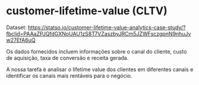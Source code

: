 # customer-lifetime-value (CLTV)

Dataset: https://statso.io/customer-lifetime-value-analytics-case-study/?fbclid=PAAaZPJQfdGXNoUAU1zS8T7VZaszbyJRCm5JZWFsczgpnN9nhuJvw27EfA6uQ 

Os dados fornecidos incluem informações sobre o canal do cliente, custo de aquisição, taxa de conversão e receita gerada.

A nossa tarefa é analisar o lifetime value dos clientes em diferentes canais e identificar os canais mais rentáveis para o negócio.
